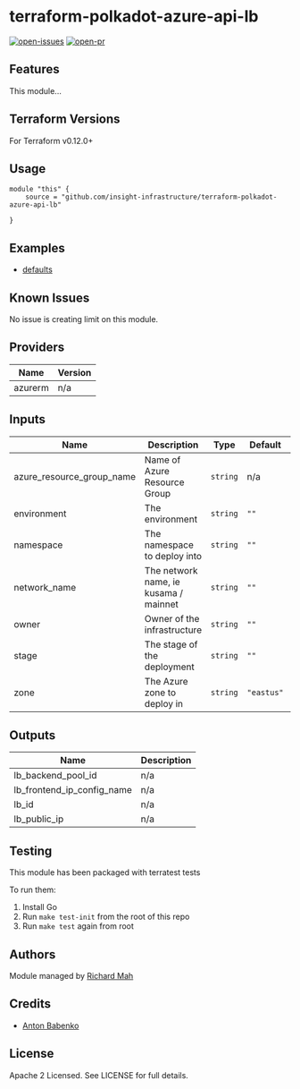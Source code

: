 # terraform-polkadot-azure-api-lb

[![open-issues](https://img.shields.io/github/issues-raw/insight-infrastructure/terraform-polkadot-azure-api-lb?style=for-the-badge)](https://github.com/insight-infrastructure/terraform-polkadot-azure-api-lb/issues)
[![open-pr](https://img.shields.io/github/issues-pr-raw/insight-infrastructure/terraform-polkadot-azure-api-lb?style=for-the-badge)](https://github.com/insight-infrastructure/terraform-polkadot-azure-api-lb/pulls)

## Features

This module...

## Terraform Versions

For Terraform v0.12.0+

## Usage

```
module "this" {
    source = "github.com/insight-infrastructure/terraform-polkadot-azure-api-lb"

}
```
## Examples

- [defaults](https://github.com/insight-infrastructure/terraform-polkadot-azure-api-lb/tree/master/examples/defaults)

## Known  Issues
No issue is creating limit on this module.

<!-- BEGINNING OF PRE-COMMIT-TERRAFORM DOCS HOOK -->
## Providers

| Name | Version |
|------|---------|
| azurerm | n/a |

## Inputs

| Name | Description | Type | Default | Required |
|------|-------------|------|---------|:-----:|
| azure\_resource\_group\_name | Name of Azure Resource Group | `string` | n/a | yes |
| environment | The environment | `string` | `""` | no |
| namespace | The namespace to deploy into | `string` | `""` | no |
| network\_name | The network name, ie kusama / mainnet | `string` | `""` | no |
| owner | Owner of the infrastructure | `string` | `""` | no |
| stage | The stage of the deployment | `string` | `""` | no |
| zone | The Azure zone to deploy in | `string` | `"eastus"` | no |

## Outputs

| Name | Description |
|------|-------------|
| lb\_backend\_pool\_id | n/a |
| lb\_frontend\_ip\_config\_name | n/a |
| lb\_id | n/a |
| lb\_public\_ip | n/a |

<!-- END OF PRE-COMMIT-TERRAFORM DOCS HOOK -->

## Testing
This module has been packaged with terratest tests

To run them:

1. Install Go
2. Run `make test-init` from the root of this repo
3. Run `make test` again from root

## Authors

Module managed by [Richard Mah](https://github.com/shinyfoil)

## Credits

- [Anton Babenko](https://github.com/antonbabenko)

## License

Apache 2 Licensed. See LICENSE for full details.